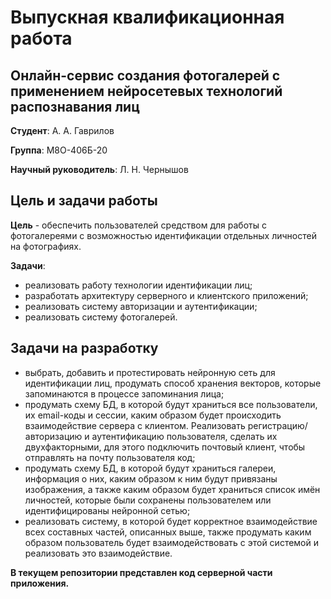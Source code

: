 # Выпускная квалификационная работа

## Онлайн-сервис создания фотогалерей с применением нейросетевых технологий распознавания лиц

**Студент**: А. А. Гаврилов

**Группа**: М8О-406Б-20

**Научный руководитель**: Л. Н. Чернышов

## Цель и задачи работы

**Цель** - обеспечить пользователей средством для работы с фотогалереями с возможностью идентификации отдельных личностей на фотографиях.

**Задачи**:

- реализовать работу технологии идентификации лиц;
- разработать архитектуру серверного и клиентского приложений;
- реализовать систему авторизации и аутентификации;
- реализовать систему фотогалерей.

## Задачи на разработку

-	выбрать, добавить и протестировать нейронную сеть для идентификации лиц, продумать способ хранения векторов, которые запоминаются в процессе запоминания лица;
-	продумать схему БД, в которой будут храниться все пользователи, их email-коды и сессии, каким образом будет происходить взаимодействие сервера с клиентом. Реализовать регистрацию/авторизацию и аутентификацию пользователя, сделать их двухфакторными, для этого подключить почтовый клиент, чтобы отправлять на почту пользователя код;
-	продумать схему БД, в которой будут храниться галереи, информация о них, каким образом к ним будут привязаны изображения, а также каким образом будет храниться список имён личностей, которые были сохранены пользователем или идентифицированы нейронной сетью;
-	реализовать систему, в которой будет корректное взаимодействие всех составных частей, описанных выше, также продумать каким образом пользователь будет взаимодействовать с этой системой и реализовать это взаимодействие.

**В текущем репозитории представлен код серверной части приложения.**
